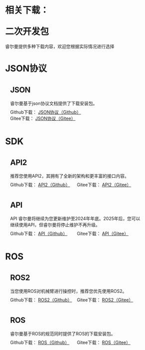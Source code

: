 # <p class="hidden">相关下载：</p>二次开发包

睿尔曼提供多种下载内容，欢迎您根据实际情况进行选择

<h1 class='h1Style'>JSON协议</h1>

<div class="wrap">
    <div class="wrap-item1">
            <h2>JSON</h2>
            <p>睿尔曼基于json协议文档提供了下载安装包。</p>
            <div class="d-flex flex-h-start flex-v-center">
                <p>Github下载： <a href="https://github.com/RealManRobot/rm_docs/tree/user_public/docs/robot/json" target="_blank">JSON协议（Github）</a></p>
                <p>Gitee下载： <a href="https://gitee.com/RealManRobot/rm_docs/tree/user_public/docs/robot/json" target="_blank">JSON协议（Gitee）</a></p>
            </div>
        </div>
</div>

<h1 class='h1Style'>SDK</h1>

<div class="wrap">
    <div class="wrap-item1">
            <h2>API2</h2>
            <p>推荐您使用API2，其拥有了全新的架构和更丰富的接口内容。</p>
            <div class="d-flex flex-h-start flex-v-center">
                <p>Github下载： <a href="https://github.com/RealManRobot/RM_API2" target="_blank">API2（Github）</a></p>
                <p>Gitee下载： <a href="https://gitee.com/RealManRobot/RM_API2" target="_blank">API2（Gitee）</a></p>
            </div>
        </div>
</div>
<div class="wrap">
    <div class="wrap-item1">
            <h2>API</h2>
            <p>API 睿尔曼将继续为您更新维护至2024年年底。2025年后，您可以继续使用API，但睿尔曼将停止维护不再升级。</p>
            <div class="d-flex flex-h-start flex-v-center">
                <p>Github下载： <a href="https://github.com/RealManRobot/RM_API" target="_blank">API（Github）</a></p>
                <p>Gitee下载： <a href="https://gitee.com/RealManRobot/RM_API" target="_blank">API（Gitee）</a></p>
            </div>
        </div>
</div>

<h1 class='h1Style'>ROS</h1>

<div class="wrap">
    <div class="wrap-item1">
            <h2>ROS2</h2>
            <p>当您使用ROS对机械臂进行操控时，推荐您优先使用ROS2。</p>
            <div class="d-flex flex-h-start flex-v-center">
                <p>Github下载： <a href="https://github.com/RealManRobot/ros2_rm_robot" target="_blank">ROS2（Github）</a></p>
                <p>Gitee下载： <a href="https://gitee.com/RealManRobot/ros2_rm_robot" target="_blank">ROS2（Gitee）</a></p>
            </div>
        </div>
</div>
<div class="wrap">
    <div class="wrap-item1">
            <h2>ROS</h2>
            <p>睿尔曼基于ROS的规范同时提供了ROS的下载安装包。</p>
            <div class="d-flex flex-h-start flex-v-center">
                <p>Github下载： <a href="https://github.com/RealManRobot/rm_robot" target="_blank">ROS（Github）</a></p>
                <p>Gitee下载： <a href="https://gitee.com/RealManRobot/rm_robot" target="_blank">ROS（Gitee）</a></p>
            </div>
        </div>
</div>

<style>
.wrap{
    position:relative;
    width:100%;
    border-radius: 8px;
    background-color:var(--vp-c-bg-alt);
    margin:16px 0;
    padding:16px 16px 8px;
    font-size: var(--vp-custom-block-font-size);
}
.d-flex{
    display:flex;
    flex-wrap:wrap;
}
.flex-h-start{
    justify-content: flex-start;
}
.flex-v-center{
  align-items: center;
}
.wrap-item1{
     width:85%;
}
.wrap-item2{
    width:15%;
    display:flex;
    justify-content: end;
    align-items: center;
}
.wrap-item1 h2{
    font-size:24px !important;
    line-height:32px !important;
    letter-spacing: -0.02em !important;
    height:32px !important;
    margin:0 0 16px 0 !important;
    border-top:none !important;
    padding-top:0 !important;
}
.wrap-item1 p{
    color:var(--vp-c-text-1) !important;
    margin: 0 !important;
    width:auto;
    min-width:50%;
}

.wrap-item1>p{
    margin:0 0 8px 0 !important;
}

</style>
